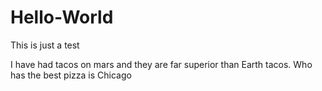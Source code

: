 # Hello-World
This is just a test

I have had tacos on mars and they are far superior than Earth tacos.
Who has the best pizza is Chicago
